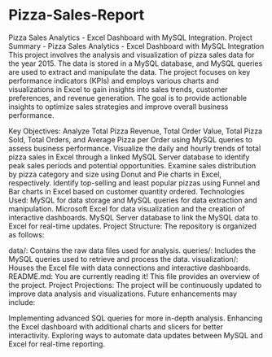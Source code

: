 # Pizza-Sales-Report
Pizza Sales Analytics - Excel Dashboard with MySQL Integration.
Project Summary - 
Pizza Sales Analytics - Excel Dashboard with MySQL Integration
This project involves the analysis and visualization of pizza sales data for the year 2015. The data is stored in a MySQL database, and MySQL queries are used to extract and manipulate the data. The project focuses on key performance indicators (KPIs) and employs various charts and visualizations in Excel to gain insights into sales trends, customer preferences, and revenue generation. The goal is to provide actionable insights to optimize sales strategies and improve overall business performance.

Key Objectives:
Analyze Total Pizza Revenue, Total Order Value, Total Pizza Sold, Total Orders, and Average Pizza per Order using MySQL queries to assess business performance.
Visualize the daily and hourly trends of total pizza sales in Excel through a linked MySQL Server database to identify peak sales periods and potential opportunities.
Examine sales distribution by pizza category and size using Donut and Pie charts in Excel, respectively.
Identify top-selling and least popular pizzas using Funnel and Bar charts in Excel based on customer quantity ordered.
Technologies Used:
MySQL for data storage and MySQL queries for data extraction and manipulation.
Microsoft Excel for data visualization and the creation of interactive dashboards.
MySQL Server database to link the MySQL data to Excel for real-time updates.
Project Structure:
The repository is organized as follows:

data/: Contains the raw data files used for analysis.
queries/: Includes the MySQL queries used to retrieve and process the data.
visualization/: Houses the Excel file with data connections and interactive dashboards.
README.md: You are currently reading it! This file provides an overview of the project.
Project Projections:
The project will be continuously updated to improve data analysis and visualizations. Future enhancements may include:

Implementing advanced SQL queries for more in-depth analysis.
Enhancing the Excel dashboard with additional charts and slicers for better interactivity.
Exploring ways to automate data updates between MySQL and Excel for real-time reporting.
